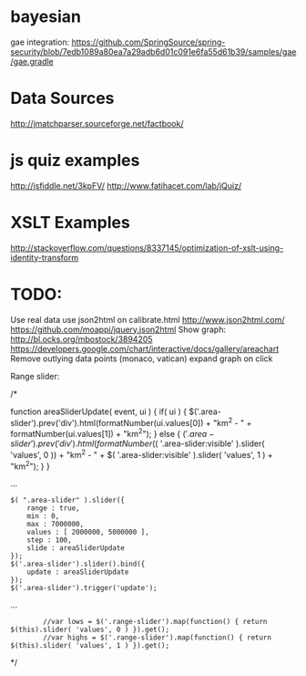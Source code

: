bayesian
========

gae integration:
https://github.com/SpringSource/spring-security/blob/7edb1089a80ea7a29adb6d01c091e6fa55d61b39/samples/gae/gae.gradle


Data Sources
=========
http://jmatchparser.sourceforge.net/factbook/


js quiz examples
=========
http://jsfiddle.net/3kpFV/
http://www.fatihacet.com/lab/jQuiz/


XSLT Examples
=========
http://stackoverflow.com/questions/8337145/optimization-of-xslt-using-identity-transform

TODO:
=========
Use real data
use json2html on calibrate.html
	http://www.json2html.com/
	https://github.com/moappi/jquery.json2html
Show graph:
	http://bl.ocks.org/mbostock/3894205
	https://developers.google.com/chart/interactive/docs/gallery/areachart
Remove outlying data points (monaco, vatican)
expand graph on click


Range slider:

/*

<div class="range"></div>
<div class="range-slider area-slider"></div>

function areaSliderUpdate( event, ui ) {
	if( ui ) {
		$('.area-slider').prev('div').html(formatNumber(ui.values[0]) + "km<sup>2</sup> - " + formatNumber(ui.values[1]) + "km<sup>2</sup>");
	} else {
		$('.area-slider').prev('div').html(formatNumber($( '.area-slider:visible' ).slider( 'values', 0 )) + "km<sup>2</sup> - "  + $( '.area-slider:visible' ).slider( 'values', 1 ) + "km<sup>2</sup>");
	}
}


...



	$( ".area-slider" ).slider({
		range : true,
		min : 0,
		max : 7000000,
		values : [ 2000000, 5000000 ],
		step : 100,
		slide : areaSliderUpdate
	});
	$('.area-slider').slider().bind({
		update : areaSliderUpdate
	});
	$('.area-slider').trigger('update');

...

			//var lows = $('.range-slider').map(function() { return $(this).slider( 'values', 0 ) }).get();
			//var highs = $('.range-slider').map(function() { return $(this).slider( 'values', 1 ) }).get();

*/
